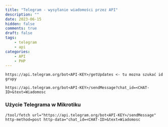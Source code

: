 ```yaml
---
title: "Telegram - wysyłanie wiadomości przez API"
description: ""
date: 2023-06-15
hidden: false
comments: true
draft: false
tags:
    - telegram
    - api
categories:
    - API
    - PHP
---
```



```
https://api.telegram.org/bot<API-KEY>/getUpdates <- tu mozna szukać id grupy
```

```
https://api.telegram.org/bot<API-KEY>/sendMessage?chat_id=<CHAT-ID>&text=Wiadomosc
```

### Użycie Telegrama w Mikrotiku

```
/tool/fetch url="https://api.telegram.org/bot<API-KEY>/sendMessage" http-method=post http-data="chat_id=<CHAT-ID>&text=Wiadomosc
```




